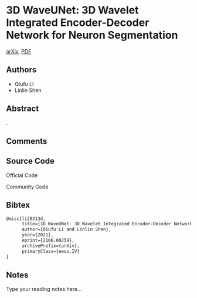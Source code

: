 
# 3D WaveUNet: 3D Wavelet Integrated Encoder-Decoder Network for Neuron Segmentation

[arXiv](https://arxiv.org/abs/2106.0259), [PDF](https://arxiv.org/pdf/2106.0259.pdf)

## Authors

- Qiufu Li
- Linlin Shen

## Abstract

.

## Comments



## Source Code

Official Code



Community Code



## Bibtex

```tex
@misc{li20213d,
      title={3D WaveUNet: 3D Wavelet Integrated Encoder-Decoder Network for Neuron Segmentation}, 
      author={Qiufu Li and Linlin Shen},
      year={2021},
      eprint={2106.00259},
      archivePrefix={arXiv},
      primaryClass={eess.IV}
}
```

## Notes

Type your reading notes here...

